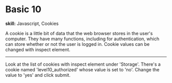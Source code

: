 # Basic 10

**skill:** Javascript, Cookies

A cookie is a little bit of data that the web browser stores in the user's computer. They have many functions, including for authentication, which can store whether or not the user is logged in. Cookie values can be changed with inspect element.

---

Look at the list of cookies with inspect element under 'Storage'. There's a cookie named 'level10_authorized' whose value is set to 'no'. Change the value to 'yes' and click submit.
